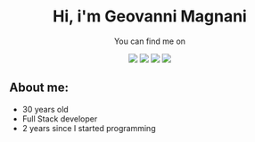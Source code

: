<h1 align="center">Hi, i'm Geovanni Magnani</h1>
<p align="center">You can find me on</p>
<p align="center"><a href = "mailto:magnanigeovanni@gmail.com"><img src="https://img.shields.io/badge/Gmail-D14836?style=for-the-badge&logo=gmail&logoColor=white" target="_blank"></a>
<a href="https://linkedin.com/in/geovanni-magnani"><img src="https://img.shields.io/badge/LinkedIn-0077B5?style=for-the-badge&logo=linkedin&logoColor=white"/></a>
<a href="https://instagram.com/geovanni_magnani/"><img src="https://img.shields.io/badge/Instagram-E4405F?style=for-the-badge&logo=instagram&logoColor=white"/></a>
<a href="https://wa.me/5541987975897"><img src="https://img.shields.io/badge/WhatsApp-25D366?style=for-the-badge&logo=whatsapp&logoColor=white"/></a>


## **About me:**

* 30 years old
* Full Stack developer
* 2 years since I started programming

